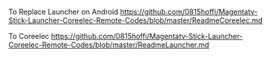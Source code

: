 To Replace Launcher on Android  https://github.com/0815hoffi/Magentatv-Stick-Launcher-Coreelec-Remote-Codes/blob/master/ReadmeCoreelec.md

To Coreelec https://github.com/0815hoffi/Magentatv-Stick-Launcher-Coreelec-Remote-Codes/blob/master/ReadmeLauncher.md
